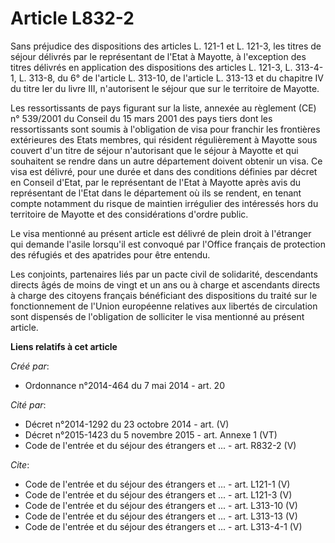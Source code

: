 # Article L832-2

Sans préjudice des dispositions des articles L. 121-1 et L. 121-3, les titres de séjour délivrés par le représentant de
l'Etat à Mayotte, à l'exception des titres délivrés en application des dispositions des articles L. 121-3, L. 313-4-1, L.
313-8, du 6° de l'article L. 313-10, de l'article L. 313-13 et du chapitre IV du titre Ier du livre III, n'autorisent le
séjour que sur le territoire de Mayotte. 

Les ressortissants de pays figurant sur la liste, annexée au règlement (CE) n° 539/2001 du Conseil du 15 mars 2001 des pays
tiers dont les ressortissants sont soumis à l'obligation de visa pour franchir les frontières extérieures des Etats membres,
qui résident régulièrement à Mayotte sous couvert d'un titre de séjour n'autorisant que le séjour à Mayotte et qui souhaitent
se rendre dans un autre département doivent obtenir un visa. Ce visa est délivré, pour une durée et dans des conditions
définies par décret en Conseil d'Etat, par le représentant de l'Etat à Mayotte après avis du représentant de l'Etat dans le
département où ils se rendent, en tenant compte notamment du risque de maintien irrégulier des intéressés hors du territoire
de Mayotte et des considérations d'ordre public. 

Le visa mentionné au présent article est délivré de plein droit à l'étranger qui demande l'asile lorsqu'il est convoqué par
l'Office français de protection des réfugiés et des apatrides pour être entendu. 

Les conjoints, partenaires liés par un pacte civil de solidarité, descendants directs âgés de moins de vingt et un ans ou à
charge et ascendants directs à charge des citoyens français bénéficiant des dispositions du traité sur le fonctionnement de
l'Union européenne relatives aux libertés de circulation sont dispensés de l'obligation de solliciter le visa mentionné au
présent article.

**Liens relatifs à cet article**

_Créé par_:

  - Ordonnance n°2014-464 du 7 mai 2014 - art. 20

_Cité par_:

  - Décret n°2014-1292 du 23 octobre 2014 - art. (V)
  - Décret n°2015-1423 du 5 novembre 2015 - art. Annexe 1 (VT)
  - Code de l'entrée et du séjour des étrangers et ... - art. R832-2 (V)

_Cite_:

  - Code de l'entrée et du séjour des étrangers et ... - art. L121-1 (V)
  - Code de l'entrée et du séjour des étrangers et ... - art. L121-3 (V)
  - Code de l'entrée et du séjour des étrangers et ... - art. L313-10 (V)
  - Code de l'entrée et du séjour des étrangers et ... - art. L313-13 (V)
  - Code de l'entrée et du séjour des étrangers et ... - art. L313-4-1 (V)
